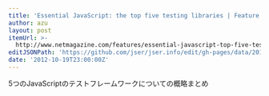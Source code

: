 ```yaml
---
title: 'Essential JavaScript: the top five testing libraries | Feature | .net magazine'
author: azu
layout: post
itemUrl: >-
  http://www.netmagazine.com/features/essential-javascript-top-five-testing-libraries
editJSONPath: 'https://github.com/jser/jser.info/edit/gh-pages/data/2012/10/index.json'
date: '2012-10-19T23:00:00Z'
---
```

5つのJavaScriptのテストフレームワークについての概略まとめ
